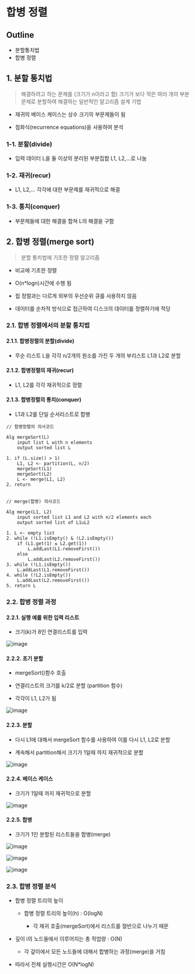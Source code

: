 # 합병 정렬

## Outline
- 분할통치법
- 합병 정렬

## 1. 분할 통치법
> 해결하려고 하는 문제를 (크기가 n이라고 함) 크기가 보다 작은 여러 개의 부분 문제로 분할하여 해결하는 일반적인 알고리즘 설계 기법

- 재귀의 베이스 케이스는 상수 크기의 부문제들이 됨

- 점화식(recurrence equations)을 사용하여 분석

### 1-1. 분할(divide)

- 입력 데이터 L을 둘 이상의 분리된 부분집합 L1, L2,...로 나눔

### 1-2. 재귀(recur)

- L1, L2,... 각각에 대한 부문제를 재귀적으로 해결 

### 1-3. 통치(conquer)

- 부문제들에 대한 해결을 합쳐 L의 해결을 구함

## 2. 합병 정렬(merge sort)
> 분할 통치법에 기초한 정렬 알고리즘

- 비교에 기초한 정렬

- O(n*logn)시간에 수행 됨

- 힙 정렬과는 다르게 외부의 우선순위 큐를 사용하지 않음

- 데이터를 순차적 방식으로 접근하여 디스크의 데이터를 정렬하기에 적당

### 2.1. 합병 정렬에서의 분할 통치법

#### 2.1.1. 합병정렬의 분할(divide)

- 무순 리스트 L을 각각 n/2개의 원소를 가진 두 개의 부리스트 L1과 L2로 분할

#### 2.1.2. 합병정렬의 재귀(recur)

- L1, L2를 각각 재귀적으로 정렬

#### 2.1.3. 합병정렬의 통치(conquer)

- L1과 L2를 단일 순서리스트로 합병

```
// 합병정렬의 의사코드

Alg mergeSort(L)
	input list L with n elements
	output sorted list L

1. if (L.size() > 1)
	L1, L2 <- partition(L, n/2)
	mergeSort(L1)
	mergeSort(L2)
	L <- merge(L1, L2)
2. return


// merge(합병) 의사코드

Alg merge(L1, L2)
	input sorted list L1 and L2 with n/2 elements each
	output sorted list of L1∪L2

1. L <- empty list
2. while (!L1.isEmpty() & !L2.isEmpty())
	if (L1.get(1) ≤ L2.get(1))
		L.addLast(L1.removeFirst())
	else
		L.addLast(L2.removeFirst())
3. while (!L1.isEmpty())
	L.addLast(L1.removeFirst())
4. while (!L2.isEmpty())
	L.addLast(L2.removeFirst())
5. return L

```

### 2.2. 합병 정렬 과정

#### 2.2.1. 실행 예를 위한 입력 리스트

- 크기(k)가 8인 연결리스트를 입력

![image](https://user-images.githubusercontent.com/66773320/97070522-f2e1b500-1613-11eb-8b62-c32be94a2c52.png)

#### 2.2.2. 초기 분할

- mergeSort()함수 호출

- 연결리스트의 크기를 k/2로 분할 (partition 함수)

- 각각이 L1, L2가 됨

![image](https://user-images.githubusercontent.com/66773320/97070533-00973a80-1614-11eb-87be-20a71b2f57ca.png)

#### 2.2.3. 분할

- 다시 L1에 대해서 mergeSort 함수를 사용하여 이를 다시 L1, L2로 분할

- 계속해서 partition해서 크기가 1일때 까지 재귀적으로 분할

![image](https://user-images.githubusercontent.com/66773320/97070539-0f7ded00-1614-11eb-8e2e-b3df0b43d50e.png)

#### 2.2.4. 베이스 케이스

- 크기가 1일때 까지 재귀적으로 분할

![image](https://user-images.githubusercontent.com/66773320/97070547-1a388200-1614-11eb-9c47-0f745fee94b2.png)

#### 2.2.5. 합병

- 크기가 1인 분할된 리스트들을 합병(merge)

![image](https://user-images.githubusercontent.com/66773320/97070562-2d4b5200-1614-11eb-8188-49a1977ef3d3.png)

![image](https://user-images.githubusercontent.com/66773320/97070570-3fc58b80-1614-11eb-9208-ca09eaa58fd2.png)

![image](https://user-images.githubusercontent.com/66773320/97070571-47853000-1614-11eb-8607-dcc0db7203bc.png)


### 2.3. 합병 정렬 분석

- 합병 정렬 트리의 높이

	- 합병 정렬 트리의 높이(h) : O(logN)

		- 각 재귀 호출(mergeSort)에서 리스트를 절반으로 나누기 때문
		
- 깊이 i의 노드들에서 이루어지는 총 작업량 : O(N)

	- 각 갚이에서 모든 노드들에 대해서 합병하는 과정(merge)을 거침
	
- 따라서 전체 실행시간은 O(N*logN)